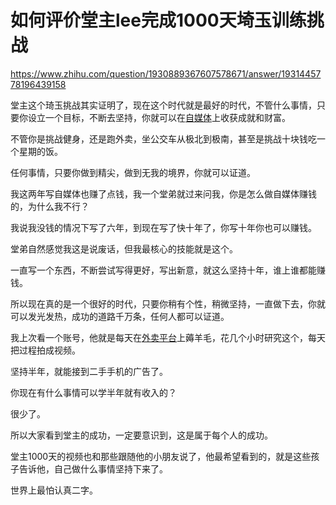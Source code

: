 # 如何评价堂主lee完成1000天埼玉训练挑战

https://www.zhihu.com/question/1930889367607578671/answer/1931445778196439158

堂主这个琦玉挑战其实证明了，现在这个时代就是最好的时代，不管什么事情，只要你设立一个目标，不断去坚持，你就可以在[自媒体](https://zhida.zhihu.com/search?content_id=738498922&content_type=Answer&match_order=1&q=%E8%87%AA%E5%AA%92%E4%BD%93&zhida_source=entity)上收获成就和财富。

不管你是挑战健身，还是跑外卖，坐公交车从极北到极南，甚至是挑战十块钱吃一个星期的饭。

任何事情，只要你做到精尖，做到无我的境界，你就可以证道。

我这两年写自媒体也赚了点钱，我一个堂弟就过来问我，你是怎么做自媒体赚钱的，为什么我不行？

我说我没钱的情况下写了六年，到现在写了快十年了，你写十年你也可以赚钱。

堂弟自然感觉我这是说废话，但我最核心的技能就是这个。

一直写一个东西，不断尝试写得更好，写出新意，就这么坚持十年，谁上谁都能赚钱。

所以现在真的是一个很好的时代，只要你稍有个性，稍微坚持，一直做下去，你就可以发光发热，成功的道路千万条，任何人都可以证道。

我上次看一个账号，他就是每天在[外卖平台](https://zhida.zhihu.com/search?content_id=738498922&content_type=Answer&match_order=1&q=%E5%A4%96%E5%8D%96%E5%B9%B3%E5%8F%B0&zhida_source=entity)上薅羊毛，花几个小时研究这个，每天把过程拍成视频。

坚持半年，就能接到二手手机的广告了。

你现在有什么事情可以学半年就有收入的？

很少了。

所以大家看到堂主的成功，一定要意识到，这是属于每个人的成功。

堂主1000天的视频也和那些跟随他的小朋友说了，他最希望看到的，就是这些孩子告诉他，自己做什么事情坚持下来了。

世界上最怕认真二字。
